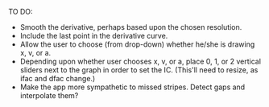 TO DO:
* Smooth the derivative, perhaps based upon the chosen resolution.
* Include the last point in the derivative curve.
* Allow the user to choose (from drop-down) whether he/she is drawing x, v, or a.
* Depending upon whether user chooses x, v, or a, place 0, 1, or 2 vertical sliders next to the graph in order to set the IC.  (This'll need to resize, as ifac and dfac change.)
* Make the app more sympathetic to missed stripes.  Detect gaps and interpolate them?
